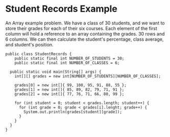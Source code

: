 # Student Records Example
An Array example problem. We have a class of 30 students, and we want to store their grades for each of their six courses.
Each element of the first column will hold a reference to an array containing the grades. 30 rows and 6 columns. 
We can then calculate the student's percentage, class average, and student's position.

```
public class StudentRecords {
    public static final int NUMBER_OF_STUDENTS = 30;
    public static final int NUMBER_OF_CLASSES = 6;

  public static void main(String[] args) {
    int[][] grades = new int[NUMBER_OF_STUDENTS][NUMBER_OF_CLASSES];
    
    grades[0] = new int[]{ 99, 100, 95, 91, 88, 55 };
    grades[1] = new int[]{ 85, 89, 82, 79, 71, 91 };
    grades[2] = new int[]{ 77, 76, 71, 66, 80, 99 };
    
    for (int student = 0; student < grades.length; student++) {
      for (int grade = 0; grade < grades[i].lenght; grade++) {
        System.out.println(grades[student][grade]);
      }
    }
  }
}
```
